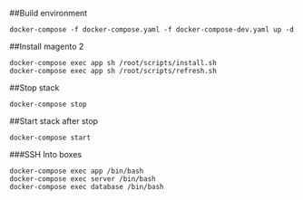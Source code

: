 ##Build environment
```
docker-compose -f docker-compose.yaml -f docker-compose-dev.yaml up -d
```

##Install magento 2
```
docker-compose exec app sh /root/scripts/install.sh
docker-compose exec app sh /root/scripts/refresh.sh
```

##Stop stack
```
docker-compose stop
```

##Start stack after stop
```
docker-compose start
```

###SSH Into boxes
```
docker-compose exec app /bin/bash
docker-compose exec server /bin/bash
docker-compose exec database /bin/bash
```